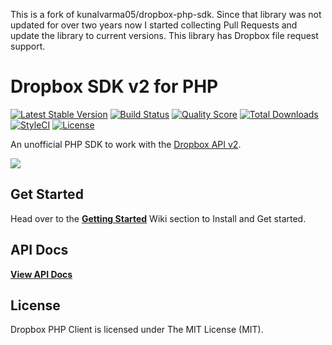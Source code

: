 This is a fork of kunalvarma05/dropbox-php-sdk. Since that library was not updated for over two years now I started collecting Pull Requests and update the library to current versions. This library has Dropbox file request support. 

Dropbox SDK v2 for PHP
======================================================
[![Latest Stable Version](https://poser.pugx.org/kunalvarma05/dropbox-php-sdk/v/stable?format=flat-square)](https://packagist.org/packages/kunalvarma05/dropbox-php-sdk)
[![Build Status](https://img.shields.io/travis/kunalvarma05/dropbox-php-sdk.svg?style=flat-square)](https://travis-ci.org/kunalvarma05/dropbox-php-sdk)
[![Quality Score](https://img.shields.io/scrutinizer/g/kunalvarma05/dropbox-php-sdk.svg?style=flat-square)](https://scrutinizer-ci.com/g/kunalvarma05/dropbox-php-sdk)
[![Total Downloads](https://img.shields.io/packagist/dt/kunalvarma05/dropbox-php-sdk.svg?style=flat-square)](https://packagist.org/packages/kunalvarma05/dropbox-php-sdk)
[![StyleCI](https://styleci.io/repos/61913555/shield?branch=master)](https://styleci.io/repos/61913555)
[![License](https://img.shields.io/badge/license-MIT-brightgreen.svg?style=flat-square)](https://packagist.org/packages/kunalvarma05/dropbox-php-sdk)


An unofficial PHP SDK to work with the [Dropbox API v2](https://www.dropbox.com/developers/documentation/http/documentation).

<img src="https://cloud.githubusercontent.com/assets/893057/13731118/b7cf0e4e-e987-11e5-942f-13c53d65da35.png">


## Get Started
Head over to the [**Getting Started**](https://github.com/kunalvarma05/dropbox-php-sdk/wiki/Getting-Started) Wiki section to Install and Get started.


## API Docs
[**View API Docs**](https://kunalvarma05.github.io/dropbox-php-sdk/)


## License
Dropbox PHP Client is licensed under The MIT License (MIT).
